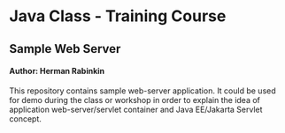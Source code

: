 # Java Class - Training Course

## Sample Web Server

#### Author: Herman Rabinkin

This repository contains sample web-server application.
It could be used for demo during the class or workshop in order to explain the idea of 
application web-server/servlet container and Java EE/Jakarta Servlet concept.
